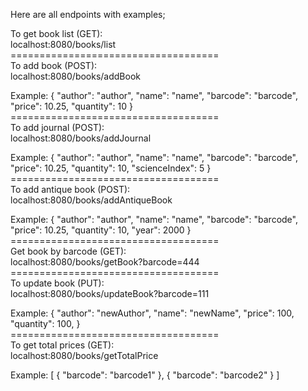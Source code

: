Here are all endpoints with examples;

To get book list (GET):<br>
localhost:8080/books/list
<br>
====================================<br>
To add book (POST):<br>
localhost:8080/books/addBook

Example:
{
	"author": "author",
	"name": "name",
	"barcode": "barcode",
	"price": 10.25,
	"quantity": 10
}
<br>
====================================<br>
To add journal (POST):<br>
localhost:8080/books/addJournal

Example:
{
	"author": "author",
	"name": "name",
	"barcode": "barcode",
	"price": 10.25,
	"quantity": 10,
	"scienceIndex": 5
}
<br>
====================================<br>
To add antique book (POST):<br>
localhost:8080/books/addAntiqueBook

Example:
{
	"author": "author",
	"name": "name",
	"barcode": "barcode",
	"price": 10.25,
	"quantity": 10,
	"year": 2000
}
<br>
====================================<br>
Get book by barcode (GET):<br>
localhost:8080/books/getBook?barcode=444
<br>
====================================<br>
To update book (PUT):<br>
localhost:8080/books/updateBook?barcode=111

Example:
{
	"author": "newAuthor",
	"name": "newName",
	"price": 100,
	"quantity": 100,
}
<br>
====================================<br>
To get total prices (GET):<br>
localhost:8080/books/getTotalPrice

Example:
[
    {
        "barcode": "barcode1"
    },
    {
        "barcode": "barcode2"
    }
]